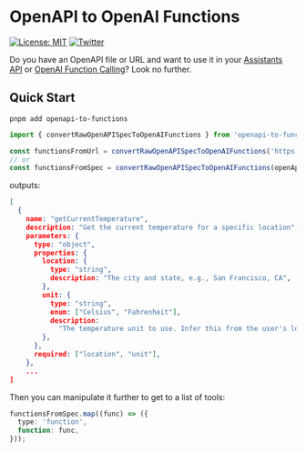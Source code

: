 # OpenAPI to OpenAI Functions

[![License: MIT](https://img.shields.io/badge/License-MIT-yellow.svg)](https://opensource.org/licenses/MIT) [![Twitter](https://img.shields.io/twitter/url/https/twitter.com/langchainai.svg?style=social&label=Follow%20%40Rafal)](https://twitter.com/rafal_makes)

Do you have an OpenAPI file or URL and want to use it in your [Assistants API](https://platform.openai.com/docs/assistants/tools/function-calling/quickstart?lang=node.js) or [OpenAI Function Calling](https://platform.openai.com/docs/guides/function-calling)? Look no further.

## Quick Start

`pnpm add openapi-to-functions`

```typescript
import { convertRawOpenAPISpecToOpenAIFunctions } from 'openapi-to-functions';

const functionsFromUrl = convertRawOpenAPISpecToOpenAIFunctions('https://url.com/openapi.yml');
// or
const functionsFromSpec = convertRawOpenAPISpecToOpenAIFunctions(openApiSpecString);
```

outputs:

```json
[
  {
    name: "getCurrentTemperature",
    description: "Get the current temperature for a specific location",
    parameters: {
      type: "object",
      properties: {
        location: {
          type: "string",
          description: "The city and state, e.g., San Francisco, CA",
        },
        unit: {
          type: "string",
          enum: ["Celsius", "Fahrenheit"],
          description:
            "The temperature unit to use. Infer this from the user's location.",
        },
      },
      required: ["location", "unit"],
    },
    ...
]
```

Then you can manipulate it further to get to a list of tools:

```typescript
functionsFromSpec.map((func) => ({
  type: 'function',
  function: func,
}));
```
